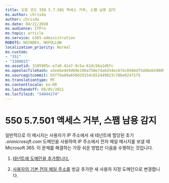 ```yaml
---
title: 오류 코드 550 5.7.501 액세스 거부, 스팸 남용 감지
ms.author: chrisda
author: chrisda
ms.date: 04/21/2020
ms.audience: ITPro
ms.topic: article
ms.service: o365-administration
ROBOTS: NOINDEX, NOFOLLOW
localization_priority: Normal
ms.custom:
- "351"
- "3100015"
ms.assetid: 3105905c-e7a0-42a7-9c5a-61dc56a1d6fc
ms.openlocfilehash: a3eebe4e9d69e100a750e74a6d34ec67dc0566df5dd6eb59809adb07ed8a682f
ms.sourcegitcommit: b5f7da89a650d2915dc652449623c78be6247175
ms.translationtype: MT
ms.contentlocale: ko-KR
ms.lasthandoff: 08/05/2021
ms.locfileid: "54044274"
---
```

# <a name="550-57501-access-denied-spam-abuse-detected"></a>550 5.7.501 액세스 거부, 스팸 남용 감지

일반적으로 이 메시지는 사용자가 IP 주소에서 새 테넌트에 할당된 초기 *.onmicrosoft.com* 도메인을 사용하여 IP 주소에서 전자 메일 메시지를 보낼 때 Microsoft 365. 이 문제를 해결하는 가장 쉬운 방법은 다음을 수행하는 것입니다.

1. [테넌트에 도메인을 추가합니다.](https://docs.microsoft.com/microsoft-365/admin/setup/add-domain)

2. [사용자의 기본 전자 메일 주소를](https://docs.microsoft.com/microsoft-365/admin/add-users/change-a-user-name-and-email-address) 방금 추가한 새 사용자 지정 도메인으로 변경합니다.
